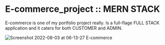 # E-commerce_project :: MERN STACK
E-commerce is one of my portfolio project really. Is a full-flage FULL STACK application and it caters for both CUSTOMER and ADMIN.

![Screenshot 2022-08-03 at 06-13-27 E-commerce](https://user-images.githubusercontent.com/44992267/182679637-b0f874ec-308f-4eee-9f45-4331b3f68ed3.png)





























